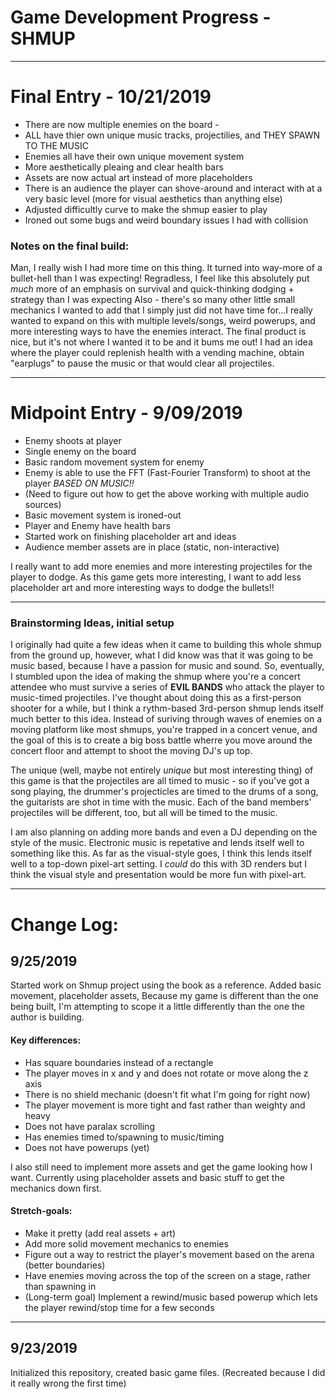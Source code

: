# Game Development Progress - SHMUP 


---

# Final Entry - 10/21/2019
* There are now multiple enemies on the board - 
* ALL have thier own unique music tracks, projectilies, and THEY SPAWN TO THE MUSIC 
* Enemies all have their own unique movement system
* More aesthetically pleaing and clear health bars
* Assets are now actual art instead of more placeholders
* There is an audience the player can shove-around and interact with at a very basic level (more for visual aesthetics than anything else) 
* Adjusted difficultly curve to make the shmup easier to play
* Ironed out some bugs and weird boundary issues I had with collision 


### Notes on the final build:


Man, I really wish I had more time on this thing. It turned into way-more of a bullet-hell than I was expecting! Regradless, I feel like this absolutely put *much* more of an emphasis on survival and quick-thinking dodging + strategy than I was expecting 
Also - there's so many other little small mechanics I wanted to add that I simply just did not have time for...I really wanted to expand on this with multiple levels/songs, weird powerups, and more interesting ways to have the enemies interact. The final product is nice, but it's not where I wanted it to be and it bums me out! I had an idea where the player could replenish health with a vending machine, obtain "earplugs" to pause the music or that would clear all projectiles. 


---

# Midpoint Entry - 9/09/2019
* Enemy shoots at player
* Single enemy on the board
* Basic random movement system for enemy 
* Enemy is able to use the FFT (Fast-Fourier Transform) to shoot at the player *BASED ON MUSIC!!* 
* (Need to figure out how to get the above working with multiple audio sources)
* Basic movement system is ironed-out
* Player and Enemy have health bars 
* Started work on finishing placeholder art and ideas
* Audience member assets are in place (static, non-interactive) 

I really want to add more enemies and more interesting projectiles for the player to dodge. As this game gets more interesting, I want to add less placeholder art and more interesting ways to dodge the bullets!! 

---

### Brainstorming Ideas, initial setup

I originally had quite a few ideas when it came to building this whole shmup from the ground up, however, what I did know was that it was going to be music based, because I have a passion for music and sound. So, eventually, I stumbled upon the idea of making the shmup where you're a concert attendee who must survive a series of **EVIL BANDS** who attack the player to music-timed projectiles. I've thought about doing this as a first-person shooter for a while, but I think a rythm-based 3rd-person shmup lends itself much better to this idea. Instead of suriving through waves of enemies on a moving platform like most shmups, you're trapped in a concert venue, and the goal of this is to create a big boss battle wherre you move around the concert floor and attempt to shoot the moving DJ's up top. 



The unique (well, maybe not entirely *unique* but most interesting thing) of this game is that the projectiles are all timed to music - so if you've got a song playing, the drummer's projecticles are timed to the drums of a song, the guitarists are shot in time with the music. Each of the band members' projectiles will be different, too, but all will be timed to the music. 



I am also planning on adding more bands and even a DJ depending on the style of the music. Electronic music is repetative and lends itself well to something like this. 
As far as the visual-style goes, I think this lends itself well to a top-down pixel-art setting. I *could* do this with 3D renders but I think the visual style and presentation would be more fun with pixel-art. 

---


# Change Log: 

## 9/25/2019
Started work on Shmup project using the book as a reference. Added basic movement, placeholder assets, 
Because my game is different than the one being built,
I'm attempting to scope it a little differently than the one the author is building. 

#### Key differences: 
* Has square boundaries instead of a rectangle
* The player moves in x and y and does not rotate or move along the z axis
* There is no shield mechanic (doesn't fit what I'm going for right now)
* The player movement is more tight and fast rather than weighty and heavy 
* Does not have paralax scrolling
* Has enemies timed to/spawning to music/timing
* Does not have powerups (yet)

I also still need to implement more assets and get the game looking how I want. Currently using placeholder assets and basic stuff to get the mechanics down first.
#### Stretch-goals: 
* Make it pretty (add real assets + art)
* Add more solid movement mechanics to enemies 
* Figure out a way to restrict the player's movement based on the arena (better boundaries) 
* Have enemies moving across the top of the screen on a stage, rather than spawning in
* (Long-term goal) Implement a rewind/music based powerup which lets the player rewind/stop time for a few seconds 

---

## 9/23/2019
Initialized this repository, created basic game files. (Recreated because I did it really wrong the first time)
